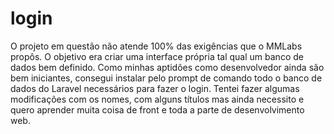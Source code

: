 # login
O projeto em questão não atende 100% das exigências que o MMLabs propôs. O objetivo era criar uma interface própria tal qual um banco de dados bem definido. Como minhas aptidões como desenvolvedor ainda são bem iniciantes, consegui instalar pelo prompt de comando todo o banco de dados do Laravel necessários para fazer o login. Tentei fazer algumas modificações com os nomes, com alguns títulos mas ainda necessito e quero aprender muita coisa de front e toda a parte de desenvolvimento web.
